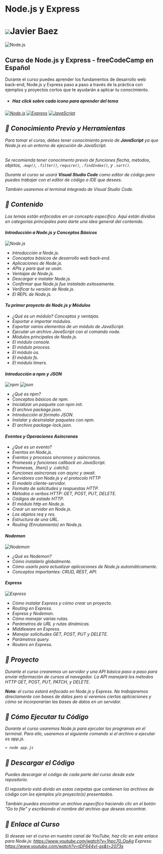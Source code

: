 # Node.js y Express
![](https://user-images.githubusercontent.com/18350557/176309783-0785949b-9127-417c-8b55-ab5a4333674e.gif)Javier Baez
===================================================================================================================================

![Node.js](https://img.shields.io/badge/Aprendiendo%20Node.js%20javascript%20express-%23000000.svg?style=for-the-badge&logo=esbuild&logoColor=white)

## Curso de Node.js y Express - freeCodeCamp en Español

Durante el curso puedes aprender los fundamentos de desarrollo web back-end, Node.js y Express paso a paso a través de la práctica con ejemplos y proyectos cortos que te ayudarán a aplicar tu conocimiento. 

* ##### <b><em>Haz click sobre cada icono para aprender del tema<em></b>

[![Node.js](https://img.shields.io/badge/node.js-%23000000.svg?style=for-the-badge&logo=node.js&logoColor=green)](https://www.youtube.com/watch?v=1hpc70_OoAg&t=7s)
[![Express](https://img.shields.io/badge/express-%23009999.svg?style=for-the-badge&logo=express&logoColor=gold)](https://www.youtube.com/watch?v=tDF644vI-gs&t=2073s)
[![JavaScript](https://img.shields.io/badge/javascript-%23323330.svg?style=for-the-badge&logo=javascript&logoColor=gold)](https://www.youtube.com/watch?v=v8Evfd6AFpw)


## 🔸 Conocimiento Previo y Herramientas

Para tomar el curso, debes tener conocimiento previo de **JavaScript** ya que Node.js es un entorno de ejecución de JavaScript.  
<br>

Se recomienda tener conocimento previo de funciones flecha, métodos, objetos, `.map()`, `.filter()`, `require()`, `.findIndex()`, y `.sort()`.

Durante el curso se usará **Visual Studio Code** como editor de código pero puedes trabajar con el editor de código o IDE que desees. 

También usaremos el terminal integrado de Visual Studio Code. 

## 🔹 Contenido

Los temas están enfocados en un concepto específico. Aquí están dividos en categorías principales para darte una idea general del contenido.

#### Introducción a Node.js y Conceptos Básicos
![Node.js](https://img.shields.io/badge/node.js-%23000000.svg?style=for-the-badge&logo=node.js&logoColor=green)

* Introducción a Node.js.
* Conceptos básicos de desarrollo web back-end. 
* Aplicaciones de Node.js.
* APIs y para qué se usan. 
* Ventajas de Node.js.
* Descargar e instalar Node.js.
* Confirmar que Node.js fue instalado exitosamente. 
* Verificar tu versión de Node.js.
* El REPL de Node.js.

#### Tu primer proyecto de Node.js y Módulos
* ¿Qué es un módulo? Conceptos y ventajas.
* Exportar e importar módulos.
* Exportar varios elementos de un módulo de JavaScript.
* Ejecutar un archivo JavaScript con el comando node.
* Módulos principales de Node.js.
* El módulo console.
* El módulo process.
* El módulo os.
* El módulo fs.
* El módulo timers.

#### Introducción a npm y JSON
![npm](https://img.shields.io/badge/npm-%23000000.svg?style=for-the-badge&logo=npm&logoColor=red)
![json](https://img.shields.io/badge/json-%23000000.svg?style=for-the-badge&logo=json&logoColor=green)
* ¿Qué es npm?
* Conceptos básicos de npm.
* Inicializar un paquete con npm init.
* El archivo package.json.
* Introducción al formato JSON.
* Instalar y desinstalar paquetes con npm.
* El archivo package-lock.json.

#### Eventos y Operaciones Asíncronas
* ¿Qué es un evento?
* Eventos en Node.js.
* Eventos y procesos síncronos y asíncronos. 
* Promesas y funciones callback en JavaScript. 
* Promesas, .then() y .catch().
* Funciones asíncronas con async y await.
* Servidores con Node.js y el protocolo HTTP
* El modelo cliente-servidor.
* Formato de solicitudes y respuestas HTTP.
* Métodos o verbos HTTP:  GET, POST, PUT, DELETE.
* Códigos de estado HTTP.
* El módulo http en Node.js.
* Crear un servidor en Node.js.
* Los objetos req y res.
* Estructura de una URL. 
* Routing (Enrutamiento) en Node.js. 

#### Nodemon
![Nodemon](https://img.shields.io/badge/nodemon-%23000000.svg?style=for-the-badge&logo=nodemon&logoColor=green)
* ¿Qué es Nodemon?
* Cómo instalarlo globalmente.
* Cómo usarlo para actualizar aplicaciones de Node.js automáticamente.
* Conceptos importantes: CRUD, REST, API.

#### Express
![Express](https://img.shields.io/badge/express-%23009999.svg?style=for-the-badge&logo=express&logoColor=gold)
* Cómo instalar Express y cómo crear un proyecto.
* Routing en Express.
* Express y Nodemon. 
* Cómo manejar varias rutas.
* Parámetros de URL y rutas dinámicas. 
* Middleware en Express. 
* Manejar solicitudes GET, POST, PUT y DELETE.
* Parámetros query. 
* Routers en Express. 

## 🔸 Proyecto

Durante el curso crearemos un servidor y una API básica paso a paso para enviar información de cursos al navegador. La API manejará los métodos HTTP GET, POST, PUT, PATCH, y DELETE.  

**Nota:** el curso estará enfocado en Node.js y Express. No trabajaremos directamente con bases de datos pero sí veremos ciertas aplicaciones y cómo se incorporarían las bases de datos en un servidor. 

## 🔹 Cómo Ejecutar tu Código

Durante el curso usaremos Node.js para ejecutar los programas en el terminal. Para ello, usaremos el siguiente comando si el archivo a ejecutar es app.js.

```
> node app.js
```

## 🔸 Descargar el Código
Puedes descargar el código de cada parte del curso desde este repositorio. 

El repositorio está divido en estas carpetas que contienen los archivos de código con los ejemplos y/o proyecto(s) presentados.

También puedes encontrar un archivo específico haciendo clic en el botón "Go to file" y escribiendo el nombre del archivo que deseas encontrar.

## 🔹 Enlace al Curso
Si deseas ver el curso en nuestro canal de YouTube, haz clic en este enlace para Node.js: https://www.youtube.com/watch?v=1hpc70_OoAg
Express: https://www.youtube.com/watch?v=tDF644vI-gs&t=2073s

